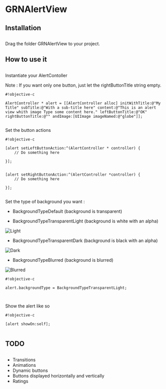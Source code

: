 # GRNAlertView #



## Installation 
 ##

Drag the folder GRNAlertView to your project.


## How to use it
 ##

Instantiate your AlertContoller

Note : If you want only one button, just let the rightButtonTitle string empty.

```
#!objective-c

AlertController * alert = [[AlertController alloc] initWithTitle:@"My Title" subTitle:@"With a sub-title here" content:@"This is an alert view whith image Type some content here." leftButtonTitle:@"OK" rightButtonTitle:@"" andImage:[UIImage imageNamed:@"globe"]];
    
```

Set the button actions

```
#!objective-c

[alert setLeftButtonAction:^(AlertController * controller) {
    // Do something here
    
}];


[alert setRightButtonAction:^(AlertController *controller) {
    // Do something here
    
}];
    
```

Set the type of background you want :
*   BackgroundTypeDefault (background is transparent)

*   BackgroundTypeTransparentLight (background is white with an alpha)

![Light](https://bytebucket.org/GuaranaM/grnalertview/raw/f5238cdc11293290fe671d267e2372479048279f/screenshots/screenshot1.png?token=659a54995da3d8730308fa7c73f4eb7da142e9c1)

*   BackgroundTypeTransparentDark (background is black with an alpha)

![Dark](https://bytebucket.org/GuaranaM/grnalertview/raw/f5238cdc11293290fe671d267e2372479048279f/screenshots/screenshot2.png?token=442893d73c7bd81132d9bbcdf4bd1d06b5fe906b)

*   BackgroundTypeBlurred  (background is blurred)

![Blurred](https://bytebucket.org/GuaranaM/grnalertview/raw/f5238cdc11293290fe671d267e2372479048279f/screenshots/screenshot3.png?token=075dccde9cd380971bd5fe583c8c70a36e93f8e6)


```
#!objective-c

alert.backgroundType = BackgroundTypeTransparentLight;

    
```

Show the alert like so

```
#!objective-c

[alert showOn:self];
    
```


## TODO
 ##

* Transitions
* Animations
* Dynamic buttons
* Buttons displayed horizontally and vertically
* Ratings